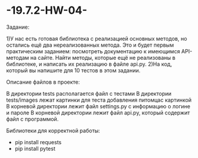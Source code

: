 # -19.7.2-HW-04-
Задание:

1)У нас есть готовая библиотека с реализацией основных методов, но остались ещё два нереализованных метода. 
Это и будет первым практическим заданием: посмотреть документацию к имеющимся API-методам на сайте. 
Найти методы, которые ещё не реализованы в библиотеке, и написать их реализацию в файле api.py.
2)На код, который вы напишите для 10 тестов в этом задании.

Описание файлов в проекте:

В директории tests располагается файл с тестами
В директории tests/images лежат картинки для теста добавления питомцас картинкой
В корневой директории лежит файл settings.py с информацию о логине и пароле
В корневой директории лежит файл api.py, который содержит файл с программой.

Библиотеки для корректной работы:
- pip install requests
- pip install pytest
